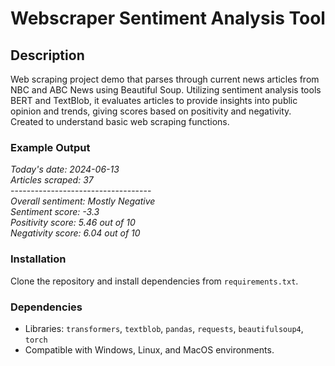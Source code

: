 # Webscraper Sentiment Analysis Tool

## Description

Web scraping project demo that parses through current news articles from NBC and ABC News using Beautiful Soup. Utilizing sentiment analysis tools BERT and TextBlob, it evaluates articles to provide insights into public opinion and trends, giving scores based on positivity and negativity. Created to understand basic web scraping functions.

### Example Output

*Today's date: 2024-06-13* <br />
*Articles scraped:  37* <br />
----------------------------------- <br />
*Overall sentiment: Mostly Negative* <br />
*Sentiment score: -3.3* <br />
*Positivity score: 5.46 out of 10* <br />
*Negativity score: 6.04 out of 10* <br />

### Installation
Clone the repository and install dependencies from `requirements.txt`.

### Dependencies

- Libraries: `transformers`, `textblob`, `pandas`, `requests`, `beautifulsoup4`, `torch`
- Compatible with Windows, Linux, and MacOS environments.
